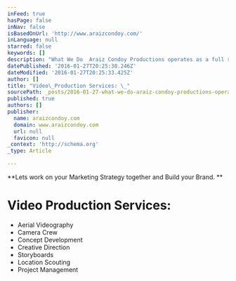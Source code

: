 ```yaml
---
inFeed: true
hasPage: false
inNav: false
isBasedOnUrl: 'http://www.araizcondoy.com/'
inLanguage: null
starred: false
keywords: []
description: "What We Do  Araiz Condoy Productions operates as a full service boutique advertising agency producing in-house creative film,\_video promotions,\_photography, and"
datePublished: '2016-01-27T20:25:38.246Z'
dateModified: '2016-01-27T20:25:33.425Z'
author: []
title: "Video\_Production Services: \_"
sourcePath: _posts/2016-01-27-what-we-do-araiz-condoy-productions-operates-as-a-full-serv.md
published: true
authors: []
publisher:
  name: araizcondoy.com
  domain: www.araizcondoy.com
  url: null
  favicon: null
_context: 'http://schema.org'
_type: Article

---
```

**Lets work on your Marketing Strategy together and Build your Brand. **

# Video Production Services:  

* Aerial Videography 
* Camera Crew 
* Concept Development 
* Creative Direction 
* Storyboards 
* Location Scouting 
* Project Management